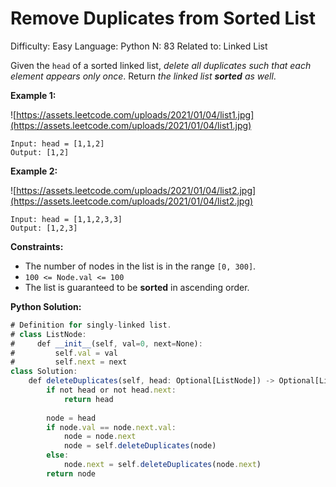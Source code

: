 # Remove Duplicates from Sorted List

Difficulty: Easy
Language: Python
N: 83
Related to: Linked List

Given the `head` of a sorted linked list, *delete all duplicates such that each element appears only once*. Return *the linked list **sorted** as well*.

**Example 1:**

![https://assets.leetcode.com/uploads/2021/01/04/list1.jpg](https://assets.leetcode.com/uploads/2021/01/04/list1.jpg)

```
Input: head = [1,1,2]
Output: [1,2]

```

**Example 2:**

![https://assets.leetcode.com/uploads/2021/01/04/list2.jpg](https://assets.leetcode.com/uploads/2021/01/04/list2.jpg)

```
Input: head = [1,1,2,3,3]
Output: [1,2,3]

```

**Constraints:**

- The number of nodes in the list is in the range `[0, 300]`.
- `100 <= Node.val <= 100`
- The list is guaranteed to be **sorted** in ascending order.

**Python Solution:**

```jsx
# Definition for singly-linked list.
# class ListNode:
#     def __init__(self, val=0, next=None):
#         self.val = val
#         self.next = next
class Solution:
    def deleteDuplicates(self, head: Optional[ListNode]) -> Optional[ListNode]:
        if not head or not head.next:
            return head
        
        node = head
        if node.val == node.next.val:
            node = node.next
            node = self.deleteDuplicates(node)
        else:
            node.next = self.deleteDuplicates(node.next)
        return node
```